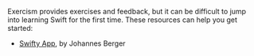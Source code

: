 Exercism provides exercises and feedback, but it can be difficult to jump
into learning Swift for the first time. These
resources can help you get started:

* [Swifty App](https://itunes.apple.com/us/app/swifty-learn-how-to-code-in/id886315617?mt=8), by Johannes Berger
